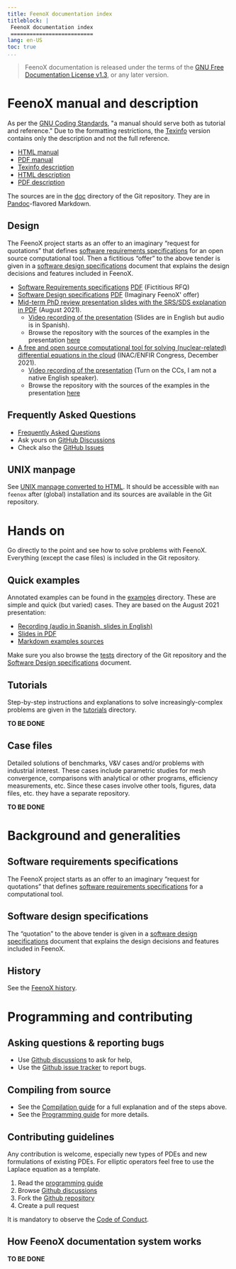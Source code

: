 ```yaml
---
title: FeenoX documentation index
titleblock: |
 FeenoX documentation index
 ==========================
lang: en-US
toc: true 
...
```


> FeenoX documentation is released under the terms of the [GNU Free Documentation License v1.3](https://www.gnu.org/licenses/fdl-1.3.html), or any later version.


# FeenoX manual and description


As per the [GNU Coding Standards](https://www.gnu.org/prep/standards/standards.html#GNU-Manuals), "a manual should serve both as tutorial and reference." Due to the formatting restrictions, the [Texinfo](https://www.gnu.org/software/texinfo/) version contains only the description and not the full reference.

 * [HTML manual](https://www.seamplex.com/feenox/doc/feenox-manual.html)
 * [PDF manual](https://www.seamplex.com/feenox/doc/feenox-manual.pdf)
 * [Texinfo description](https://www.seamplex.com/feenox/doc/feenox-desc.texi)
 * [HTML description](https://www.seamplex.com/feenox/doc/feenox-desc.html)
 * [PDF description](https://www.seamplex.com/feenox/doc/feenox-desc.pdf)

The sources are in the [doc](https://github.com/seamplex/feenox/tree/main/doc) directory of the Git repository. They are in [Pandoc](https://pandoc.org/)-flavored Markdown.

## Design

The FeenoX project starts as an offer to an imaginary “request for quotations” that defines [software requirements specifications](./srs.md) for an open source computational tool. Then a fictitious “offer” to the above tender is given in a [software design specifications](./sds.md) document that explains the design decisions and features included in FeenoX.

 * [Software Requirements specifications](srs.md) [PDF](https://www.seamplex.com/feenox/doc/srs.pdf) (Fictitious RFQ)
 * [Software Design specifications](sds.md) [PDF](https://www.seamplex.com/feenox/doc/sds.pdf) (Imaginary FeenoX' offer)
 * [Mid-term PhD review presentation slides with the SRS/SDS explanation in PDF](https://www.seamplex.com/feenox/doc/2021-feenox.pdf) (August 2021).
   - [Video recording of the presentation](https://youtu.be/-RJ5qn7E9uE) (Slides are in English but audio is in Spanish).
   - Browse the repository with the sources of the examples in the presentation [here](https://github.com/gtheler/2021-presentation)
 * [A free and open source computational tool for solving (nuclear-related) differential equations in the cloud](https://www.seamplex.com/feenox/doc/2021-brasil.pdf) (INAC/ENFIR Congress, December 2021).
   - [Video recording of the presentation](https://youtu.be/e8kFmFOsbPk) (Turn on the CCs, I am not a native English speaker).
   - Browse the repository with the sources of the examples in the presentation [here](https://github.com/gtheler/2021-brasil)
   
## Frequently Asked Questions

 * [Frequently Asked Questions](./FAQ.md)
 * Ask yours on [GitHub Discussions](https://github.com/seamplex/feenox/discussions/)
 * Check also the [GitHub Issues](https://github.com/seamplex/feenox/issues)
 
## UNIX manpage

See [UNIX manpage converted to HTML](https://www.seamplex.com/feenox/doc/feenox.1.html).
It should be accessible with `man feenox` after (global) installation and its sources are available in the Git repository.

 
 
# Hands on

Go directly to the point and see how to solve problems with FeenoX. Everything (except the case files) is included in the Git repository.

## Quick examples

Annotated examples can be found in the [examples](../examples) directory. These are simple and quick (but varied) cases. They are based on the August 2021 presentation:

 * [Recording (audio in Spanish, slides in English)](https://youtu.be/-RJ5qn7E9uE)
 * [Slides in PDF](https://www.seamplex.com/feenox/doc/2021-feenox.pdf)
 * [Markdown examples sources](https://github.com/gtheler/2021-presentation)
 
Make sure you also browse the [tests](https://github.com/seamplex/feenox/tree/main/tests) directory of the Git repository and the [Software Design specifications](./sds.md) document.
 
## Tutorials

Step-by-step instructions and explanations to solve increasingly-complex problems are given in the [tutorials](../tutorials) directory.

**TO BE DONE**

## Case files

Detailed solutions of benchmarks, V&V cases and/or problems with industrial interest. These cases include parametric studies for mesh convergence, comparisons with analytical or other programs, efficiency measurements,  etc. Since these cases involve other tools, figures, data files, etc. they have a separate repository.

**TO BE DONE**

# Background and generalities

## Software requirements specifications

The FeenoX project starts as an offer to an imaginary “request for quotations” that defines [software requirements specifications](./srs.md) for a computational tool.

## Software design specifications

The “quotation” to the above tender is given in a [software design specifications](./sds.md) document that explains the design decisions and features included in FeenoX.

## History

See the [FeenoX history](history.md).


# Programming and contributing

## Asking questions & reporting bugs

 * Use [Github discussions](https://github.com/seamplex/feenox/discussions) to ask for help,
 * Use the [Github issue tracker](https://github.com/seamplex/feenox/issues) to report bugs.

## Compiling from source

 * See the [Compilation guide](./compilation.md) for a full explanation and of the steps above.
 * See the [Programming guide](./programming.md) for more details.

    
## Contributing guidelines

Any contribution is welcome, especially new types of PDEs and new formulations of existing PDEs.
For elliptic operators feel free to use the Laplace equation as a template.

 1. Read the [programming guide](./programming.md)
 2. Browse [Github discussions](https://github.com/seamplex/feenox/discussions)
 3. Fork the [Github repository](https://github.com/seamplex/feenox/)
 4. Create a pull request
 
It is mandatory to observe the [Code of Conduct](CODE_OF_CONDUCT.md).



## How FeenoX documentation system works

**TO BE DONE**

